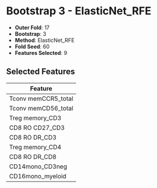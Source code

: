 # Bootstrap 3 - ElasticNet_RFE

- **Outer Fold**: 17
- **Bootstrap**: 3
- **Method**: ElasticNet_RFE
- **Fold Seed**: 60
- **Features Selected**: 9

## Selected Features

| Feature |
|---------|
| Tconv memCCR5_total |
| Tconv memCD56_total |
| Treg memory_CD3 |
| CD8 RO CD27_CD3 |
| CD8 RO DR_CD3 |
| Treg memory_CD4 |
| CD8 RO DR_CD8 |
| CD14mono_CD3neg |
| CD16mono_myeloid |
